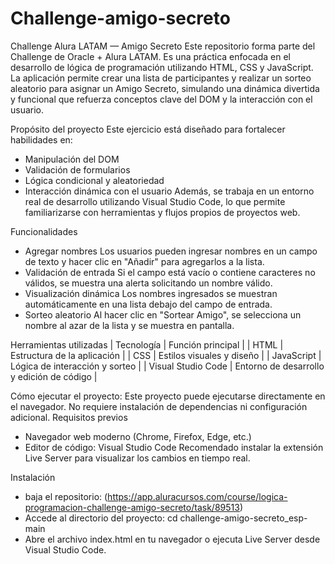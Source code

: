 # Challenge-amigo-secreto

Challenge Alura LATAM — Amigo Secreto
Este repositorio forma parte del Challenge de Oracle + Alura LATAM. Es una práctica enfocada en el desarrollo de lógica de programación utilizando HTML, CSS y JavaScript. La aplicación permite crear una lista de participantes y realizar un sorteo aleatorio para asignar un Amigo Secreto, simulando una dinámica divertida y funcional que refuerza conceptos clave del DOM y la interacción con el usuario.


Propósito del proyecto
Este ejercicio está diseñado para fortalecer habilidades en:
- Manipulación del DOM
- Validación de formularios
- Lógica condicional y aleatoriedad
- Interacción dinámica con el usuario
Además, se trabaja en un entorno real de desarrollo utilizando Visual Studio Code, lo que permite familiarizarse con herramientas y flujos propios de proyectos web.


Funcionalidades
-  Agregar nombres
Los usuarios pueden ingresar nombres en un campo de texto y hacer clic en "Añadir" para agregarlos a la lista.
-  Validación de entrada
Si el campo está vacío o contiene caracteres no válidos, se muestra una alerta solicitando un nombre válido.
-  Visualización dinámica
Los nombres ingresados se muestran automáticamente en una lista debajo del campo de entrada.
-  Sorteo aleatorio
Al hacer clic en "Sortear Amigo", se selecciona un nombre al azar de la lista y se muestra en pantalla.


 Herramientas utilizadas
| Tecnología | Función principal | 
| HTML | Estructura de la aplicación | 
| CSS | Estilos visuales y diseño | 
| JavaScript | Lógica de interacción y sorteo | 
| Visual Studio Code | Entorno de desarrollo y edición de código | 


Cómo ejecutar el proyecto:
Este proyecto puede ejecutarse directamente en el navegador. No requiere instalación de dependencias ni configuración adicional.
Requisitos previos
- Navegador web moderno (Chrome, Firefox, Edge, etc.)
- Editor de código: Visual Studio Code
Recomendado instalar la extensión Live Server para visualizar los cambios en tiempo real.

Instalación
- baja el repositorio:
(https://app.aluracursos.com/course/logica-programacion-challenge-amigo-secreto/task/89513) 
- Accede al directorio del proyecto:
cd challenge-amigo-secreto_esp-main
- Abre el archivo index.html en tu navegador o ejecuta Live Server desde Visual Studio Code.










